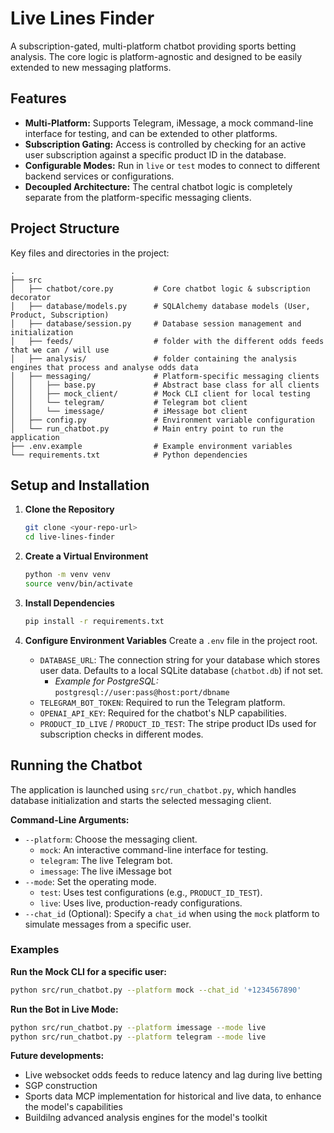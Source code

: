 # Live Lines Finder

A subscription-gated, multi-platform chatbot providing sports betting analysis. The core logic is platform-agnostic and designed to be easily extended to new messaging platforms.

## Features

- **Multi-Platform:** Supports Telegram, iMessage, a mock command-line interface for testing, and can be extended to other platforms.
- **Subscription Gating:** Access is controlled by checking for an active user subscription against a specific product ID in the database.
- **Configurable Modes:** Run in `live` or `test` modes to connect to different backend services or configurations.
- **Decoupled Architecture:** The central chatbot logic is completely separate from the platform-specific messaging clients.

## Project Structure

Key files and directories in the project:

```
.
├── src
│   ├── chatbot/core.py         # Core chatbot logic & subscription decorator
│   ├── database/models.py      # SQLAlchemy database models (User, Product, Subscription)
│   ├── database/session.py     # Database session management and initialization
│   ├── feeds/                  # folder with the different odds feeds that we can / will use
│   ├── analysis/               # folder containing the analysis engines that process and analyse odds data 
│   ├── messaging/              # Platform-specific messaging clients
│   │   ├── base.py             # Abstract base class for all clients
│   │   ├── mock_client/        # Mock CLI client for local testing
│   │   └── telegram/           # Telegram bot client
│   │   └── imessage/           # iMessage bot client
│   ├── config.py               # Environment variable configuration
│   └── run_chatbot.py          # Main entry point to run the application
├── .env.example                # Example environment variables
└── requirements.txt            # Python dependencies
```

## Setup and Installation

1.  **Clone the Repository**
    ```bash
    git clone <your-repo-url>
    cd live-lines-finder
    ```

2.  **Create a Virtual Environment**
    ```bash
    python -m venv venv
    source venv/bin/activate
    ```

3.  **Install Dependencies**
    ```bash
    pip install -r requirements.txt
    ```

4.  **Configure Environment Variables**
    Create a `.env` file in the project root.

    -   `DATABASE_URL`: The connection string for your database which stores user data. Defaults to a local SQLite database (`chatbot.db`) if not set.
        -   *Example for PostgreSQL:* `postgresql://user:pass@host:port/dbname`
    -   `TELEGRAM_BOT_TOKEN`: Required to run the Telegram platform.
    -   `OPENAI_API_KEY`: Required for the chatbot's NLP capabilities.
    -   `PRODUCT_ID_LIVE` / `PRODUCT_ID_TEST`: The stripe product IDs used for subscription checks in different modes.

## Running the Chatbot

The application is launched using `src/run_chatbot.py`, which handles database initialization and starts the selected messaging client.

**Command-Line Arguments:**

-   `--platform`: Choose the messaging client.
    -   `mock`: An interactive command-line interface for testing.
    -   `telegram`: The live Telegram bot.
    -   `imessage`: The live iMessage bot
-   `--mode`: Set the operating mode.
    -   `test`: Uses test configurations (e.g., `PRODUCT_ID_TEST`).
    -   `live`: Uses live, production-ready configurations.
-   `--chat_id` (Optional): Specify a `chat_id` when using the `mock` platform to simulate messages from a specific user.

### Examples

**Run the Mock CLI for a specific user:**
```bash
python src/run_chatbot.py --platform mock --chat_id '+1234567890'
```

**Run the Bot in Live Mode:**
```bash
python src/run_chatbot.py --platform imessage --mode live
python src/run_chatbot.py --platform telegram --mode live
```

**Future developments:**
 - Live websocket odds feeds to reduce latency and lag during live betting
 - SGP construction
 - Sports data MCP implementation for historical and live data, to enhance the model's capabilities
 - Buildilng advanced analysis engines for the model's toolkit